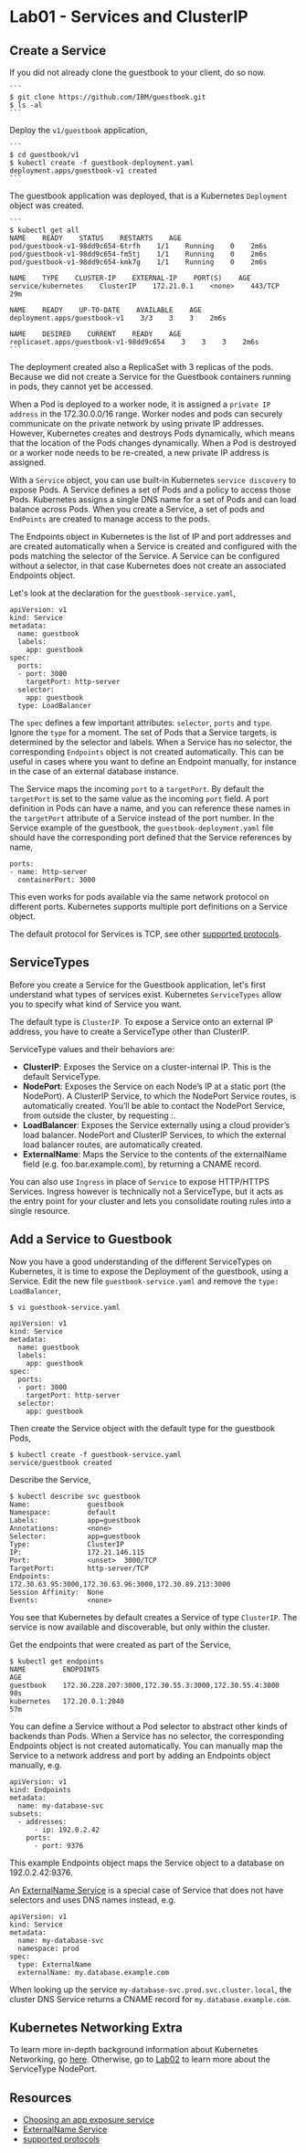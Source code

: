 # Lab01 - Services and ClusterIP

## Create a Service

If you did not already clone the guestbook to your client, do so now. 

    ```
    $ git clone https://github.com/IBM/guestbook.git
    $ ls -al
    ```

Deploy the `v1/guestbook` application,

    ```
    $ cd guestbook/v1
    $ kubectl create -f guestbook-deployment.yaml
    deployment.apps/guestbook-v1 created
    ```

The guestbook application was deployed, that is a Kubernetes `Deployment` object was created. 

    ```
    $ kubectl get all
    NAME    READY    STATUS    RESTARTS    AGE
    pod/guestbook-v1-98dd9c654-6trfh    1/1    Running    0    2m6s
    pod/guestbook-v1-98dd9c654-fm5tj    1/1    Running    0    2m6s
    pod/guestbook-v1-98dd9c654-kmk7g    1/1    Running    0    2m6s

    NAME    TYPE    CLUSTER-IP    EXTERNAL-IP    PORT(S)    AGE
    service/kubernetes    ClusterIP    172.21.0.1    <none>    443/TCP    29m

    NAME    READY    UP-TO-DATE    AVAILABLE    AGE
    deployment.apps/guestbook-v1    3/3    3    3    2m6s

    NAME    DESIRED    CURRENT    READY    AGE
    replicaset.apps/guestbook-v1-98dd9c654    3    3    3    2m6s
    ```

The deployment created also a ReplicaSet with 3 replicas of the pods. Because we did not create a Service for the Guestbook containers running in pods, they cannot yet be accessed. 

When a Pod is deployed to a worker node, it is assigned a `private IP address` in the 172.30.0.0/16 range. Worker nodes and pods can securely communicate on the private network by using private IP addresses. However, Kubernetes creates and destroys Pods dynamically, which means that the location of the Pods changes dynamically. When a Pod is destroyed or a worker node needs to be re-created, a new private IP address is assigned.

With a `Service` object, you can use built-in Kubernetes `service discovery` to expose Pods. A Service defines a set of Pods and a policy to access those Pods. Kubernetes assigns a single DNS name for a set of Pods and can load balance across Pods. When you create a Service, a set of pods and `EndPoints` are created to manage access to the pods.

The Endpoints object in Kubernetes is the list of IP and port addresses and are created automatically when a Service is created and configured with the pods matching the selector of the Service. A Service can be configured without a selector, in that case Kubernetes does not create an associated Endpoints object.

Let's look at the declaration for the `guestbook-service.yaml`,
```
apiVersion: v1
kind: Service
metadata:
  name: guestbook
  labels:
    app: guestbook
spec:
  ports:
  - port: 3000
    targetPort: http-server
  selector:
    app: guestbook
  type: LoadBalancer
```

The `spec` defines a few important attributes: `selector`, `ports` and `type`. Ignore the `type` for a moment. The set of Pods that a Service targets, is determined by the selector and labels. When a Service has no selector, the corresponding `Endpoints` object is not created automatically. This can be useful in cases where you want to define an Endpoint manually, for instance in the case of an external database instance.

The Service maps the incoming `port` to a `targetPort`. By default the `targetPort` is set to the same value as the incoming `port` field. A port definition in Pods can have a name, and you can reference these names in the `targetPort` attribute of a Service instead of the port number. In the Service example of the guestbook, the `guestbook-deployment.yaml` file should have the corresponding port defined that the Service references by name,

```
ports:
- name: http-server
  containerPort: 3000
```

This even works for pods available via the same network protocol on different ports. Kubernetes supports multiple port definitions on a Service object. 

The default protocol for Services is TCP, see other [supported protocols](https://kubernetes.io/docs/concepts/services-networking/service/#protocol-support). 

## ServiceTypes

Before you create a Service for the Guestbook application, let's first understand what types of services exist. Kubernetes `ServiceTypes` allow you to specify what kind of Service you want. 

The default type is `ClusterIP`. To expose a Service onto an external IP address, you have to create a ServiceType other than ClusterIP.

ServiceType values and their behaviors are:

- **ClusterIP**: Exposes the Service on a cluster-internal IP. This is the default ServiceType.
- **NodePort**: Exposes the Service on each Node’s IP at a static port (the NodePort). A ClusterIP Service, to which the NodePort Service routes, is automatically created. You’ll be able to contact the NodePort Service, from outside the cluster, by requesting <NodeIP>:<NodePort>.
- **LoadBalancer**: Exposes the Service externally using a cloud provider’s load balancer. NodePort and ClusterIP Services, to which the external load balancer routes, are automatically created.
- **ExternalName**: Maps the Service to the contents of the externalName field (e.g. foo.bar.example.com), by returning a CNAME record.

You can also use `Ingress` in place of `Service` to expose HTTP/HTTPS Services. Ingress however is technically not a ServiceType, but it acts as the entry point for your cluster and lets you consolidate routing rules into a single resource.

## Add a Service to Guestbook

Now you have a good understanding of the different ServiceTypes on Kubernetes, it is time to expose the Deployment of the guestbook, using a Service. Edit the new file `guestbook-service.yaml` and remove the `type: LoadBalancer`,

```
$ vi guestbook-service.yaml

apiVersion: v1
kind: Service
metadata:
  name: guestbook
  labels:
    app: guestbook
spec:
  ports:
  - port: 3000
    targetPort: http-server
  selector:
    app: guestbook
```

Then create the Service object with the default type for the guestbook Pods,
```
$ kubectl create -f guestbook-service.yaml
service/guestbook created
```

Describe the Service,
```
$ kubectl describe svc guestbook
Name:              guestbook
Namespace:         default
Labels:            app=guestbook
Annotations:       <none>
Selector:          app=guestbook
Type:              ClusterIP
IP:                172.21.146.115
Port:              <unset>  3000/TCP
TargetPort:        http-server/TCP
Endpoints:         172.30.63.95:3000,172.30.63.96:3000,172.30.89.213:3000
Session Affinity:  None
Events:            <none>
```

You see that Kubernetes by default creates a Service of type `ClusterIP`. The service is now available and discoverable, but only within the cluster.

Get the endpoints that were created as part of the Service,
```
$ kubectl get endpoints
NAME         ENDPOINTS                                               AGE
guestbook    172.30.228.207:3000,172.30.55.3:3000,172.30.55.4:3000   98s
kubernetes   172.20.0.1:2040                                         57m
```

You can define a Service without a Pod selector to abstract other kinds of backends than Pods. When a Service has no selector, the corresponding Endpoints object is not created automatically. You can manually map the Service to a network address and port by adding an Endpoints object manually, e.g. 

```
apiVersion: v1
kind: Endpoints
metadata:
  name: my-database-svc
subsets:
  - addresses:
      - ip: 192.0.2.42
    ports:
      - port: 9376
```

This example Endpoints object maps the Service object to a database on 192.0.2.42:9376.

An [ExternalName Service](https://kubernetes.io/docs/concepts/services-networking/service/#externalname) is a special case of Service that does not have selectors and uses DNS names instead, e.g. 

```
apiVersion: v1
kind: Service
metadata:
  name: my-database-svc
  namespace: prod
spec:
  type: ExternalName
  externalName: my.database.example.com
```

When looking up the service `my-database-svc.prod.svc.cluster.local`, the cluster DNS Service returns a CNAME record for `my.database.example.com`.

## Kubernetes Networking Extra

To learn more in-depth background information about Kubernetes Networking, go [here](README2.md). Otherwise, go to [Lab02](../Lab02/README.md) to learn more about the ServiceType NodePort.

## Resources
- [Choosing an app exposure service](https://cloud.ibm.com/docs/containers?topic=containers-cs_network_planning)
- [ExternalName Service](https://kubernetes.io/docs/concepts/services-networking/service/#externalname)
- [supported protocols](https://kubernetes.io/docs/concepts/services-networking/service/#protocol-support)